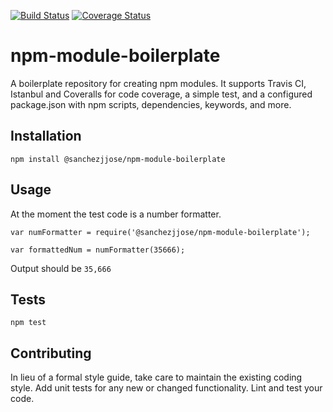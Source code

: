 [![Build Status](https://travis-ci.org/sanchezjjose/npm-module-boilerplate.svg)](https://travis-ci.org/sanchezjjose/npm-module-boilerplate) [![Coverage Status](https://coveralls.io/repos/sanchezjjose/npm-module-boilerplate/badge.svg?branch=master&service=github)](https://coveralls.io/github/sanchezjjose/npm-module-boilerplate?branch=master)

npm-module-boilerplate
=========

A boilerplate repository for creating npm modules. It supports Travis CI, Istanbul and Coveralls for code coverage, a simple test, and a configured package.json with npm scripts, dependencies, keywords, and more.

## Installation

  `npm install @sanchezjjose/npm-module-boilerplate`

## Usage

At the moment the test code is a number formatter.

    var numFormatter = require('@sanchezjjose/npm-module-boilerplate');

    var formattedNum = numFormatter(35666);
  
  
  Output should be `35,666`


## Tests

  `npm test`

## Contributing

In lieu of a formal style guide, take care to maintain the existing coding style. Add unit tests for any new or changed functionality. Lint and test your code.
